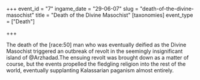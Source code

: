 +++
event_id = "7"
ingame_date = "29-06-07"
slug = "death-of-the-divine-masochist"
title = "Death of the Divine Masochist"
[taxonomies]
event_type = ["Death"]

+++

The death of the \[race:50\] man who was eventually deified as the Divine Masochist triggered an outbreak of revolt in the seemingly insignificant island of @Arzhadad.The ensuing revolt was brought down as a matter of course, but the events propelled the fledgling religion into the rest of the world, eventually supplanting Kalassarian paganism almost entirely.
